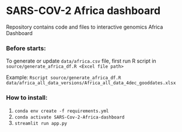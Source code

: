 # SARS-COV-2 Africa dashboard
Repository contains code and files to interactive genomics Africa Dashboard

### Before starts:
To generate or update `data/africa.csv` file, first run R script in `source/generate_africa_df.R <Excel file path>`

Example: `Rscript source/generate_africa_df.R  data/africa_all_data_versions/Africa_all_data_4dec_gooddates.xlsx`
### How to install:
1. `conda env create -f requirements.yml`
2. `conda activate SARS-Cov-2-Africa-dashboard`
3. `streamlit run app.py`